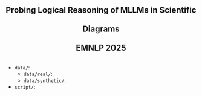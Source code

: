 <h2 align="center" style="line-height: 50px;">
    Probing Logical Reasoning of MLLMs in Scientific Diagrams <br>
    EMNLP 2025
</h2>

* `data/`: 
  - `data/real/`:
  - `data/synthetic/`:
* `script/`:
